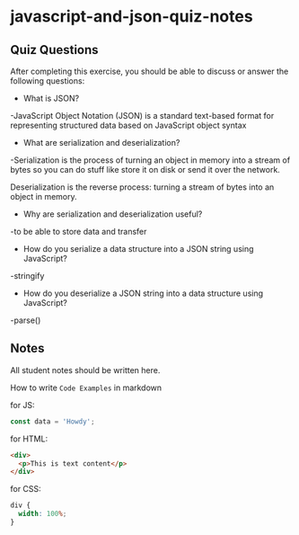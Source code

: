 # javascript-and-json-quiz-notes

## Quiz Questions

After completing this exercise, you should be able to discuss or answer the following questions:

- What is JSON?

-JavaScript Object Notation (JSON) is a standard text-based format for representing structured data based on JavaScript object syntax

- What are serialization and deserialization?

-Serialization is the process of turning an object in memory into a stream of bytes so you can do stuff like store it on disk or send it over the network.

Deserialization is the reverse process: turning a stream of bytes into an object in memory.

- Why are serialization and deserialization useful?

-to be able to store data and transfer

- How do you serialize a data structure into a JSON string using JavaScript?

-stringify

- How do you deserialize a JSON string into a data structure using JavaScript?

-parse()

## Notes

All student notes should be written here.

How to write `Code Examples` in markdown

for JS:

```javascript
const data = 'Howdy';
```

for HTML:

```html
<div>
  <p>This is text content</p>
</div>
```

for CSS:

```css
div {
  width: 100%;
}
```
